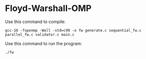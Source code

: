 # Floyd-Warshall-OMP

Use this command to compile:

`gcc-10 -fopenmp -Wall -std=c99 -o fw generate.c sequential_fw.c parallel_fw.c validator.c main.c `

Use this command to run the program:

`./fw`